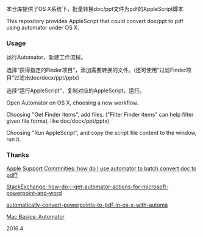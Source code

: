 本仓库提供了OS X系统下，批量转换doc/ppt文件为pdf的AppleScript脚本

This repository provides AppleScript that could convert doc/ppt to pdf using automator under OS X.

### Usage

运行Automator，新建工作流程。

选择“获得指定的Finder项目”，添加需要转换的文件。(还可使用“过滤Finder项目”过滤出doc/docx/ppt/pptx)

选择“运行AppleScript”，复制对应的AppleScript，运行。



Open Automator on OS X, choosing a new workflow.

Choosing "Get Finder items", add files. ("Filter Finder items" can help filter given file format, like doc/docx/ppt/pptx)

Choosing "Run AppleScript", and copy the script file content to the window, run it.

### Thanks

[Apple Support Commnities: how do I use automator to batch convert doc to pdf?](https://discussions.apple.com/thread/3050596?start=0&tstart=0)

[StackExchange: how-do-i-get-automator-actions-for-microsoft-powerpoint-and-word](http://apple.stackexchange.com/questions/217004/how-do-i-get-automator-actions-for-microsoft-powerpoint-and-word)

[automatically-convert-powerpoints-to-pdf-in-os-x-with-automa](http://architechnic.net/architechnic/2012/11/1/automatically-convert-powerpoints-to-pdf-in-os-x-with-automa.html)

[Mac Basics: Automator](https://support.apple.com/en-us/HT2488)



2016.4